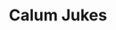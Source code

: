 ---
layout: page
title: Calum Jukes
description: |
  PhD student, 2016-2020
  Next: Post-doc, Newcastle University
img: assets/img/people/calum_jukes_profile.png
importance: 3
category: alumni
redirect: 
---